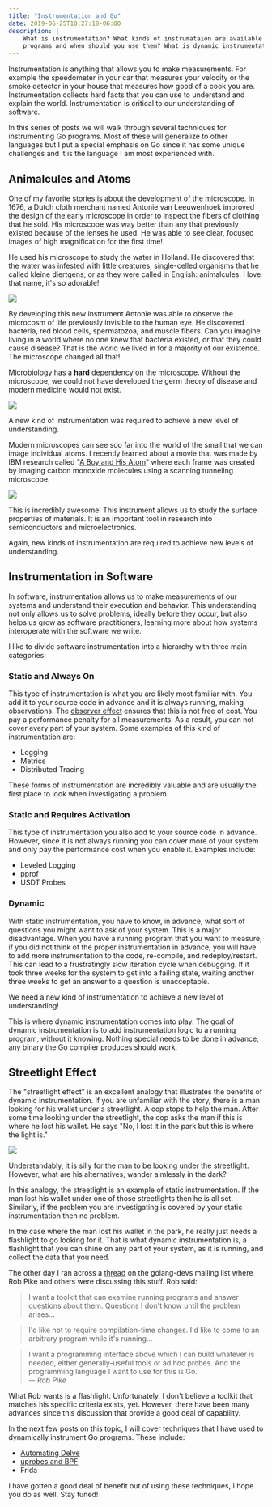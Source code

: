 ```yaml
---
title: "Instrumentation and Go"
date: 2019-06-25T10:27:18-06:00
description: |
    What is instrumentation? What kinds of instrumataion are available for Go
    programs and when should you use them? What is dynamic instrumentation?
---
```


Instrumentation is anything that allows you to make measurements. For example
the speedometer in your car that measures your velocity or the smoke detector
in your house that measures how good of a cook you are. Instrumentation
collects hard facts that you can use to understand and explain the world.
Instrumentation is critical to our understanding of software.

In this series of posts we will walk through several techniques for
instrumenting Go programs. Most of these will generalize to other languages
but I put a special emphasis on Go since it has some unique challenges and it
is the language I am most experienced with.

## Animalcules and Atoms

One of my favorite stories is about the development of the microscope. In
1676, a Dutch cloth merchant named Antonie van Leeuwenhoek improved the design
of the early microscope in order to inspect the fibers of clothing that he
sold. His microscope was way better than any that previously existed because
of the lenses he used. He was able to see clear, focused images of high
magnification for the first time!

He used his microscope to study the water in Holland. He discovered that the
water was infested with little creatures, single-celled organisms that he called
kleine diertgens, or as they were called in English: animalcules. I love that
name, it's so adorable!

<img src="/images/animalcules.png" data-animated-src="/images/animalcules.gif" class="hover-gif" />

By developing this new instrument Antonie was able to observe the microcosm
of life previously invisible to the human eye. He discovered bacteria, red
blood cells, spermatozoa, and muscle fibers. Can you imagine living in a world
where no one knew that bacteria existed, or that they could cause disease? That
is the world we lived in for a majority of our existence. The microscope
changed all that!

Microbiology has a **hard** dependency on the microscope. Without the
microscope, we could not have developed the germ theory of disease and modern
medicine would not exist.

![][dependency-graph]

A new kind of instrumentation was required to achieve a new level of
understanding.

Modern microscopes can see soo far into the world of the small that we can
image individual atoms. I recently learned about a movie that was made by IBM
research called "[A Boy and His Atom][a-boy-and-his-atom]" where each frame was
created by imaging carbon monoxide molecules using a scanning tunneling
microscope.

<img src="/images/a-boy-and-his-atom.png" data-animated-src="/images/a-boy-and-his-atom.gif" class="hover-gif" />

This is incredibly awesome! This instrument allows us to study the surface
properties of materials. It is an important tool in research into
semiconductors and microelectronics.

Again, new kinds of instrumentation are required to achieve new levels of
understanding.

## Instrumentation in Software

In software, instrumentation allows us to make measurements of our systems and
understand their execution and behavior. This understanding not only allows
us to solve problems, ideally before they occur, but also helps us grow as
software practitioners, learning more about how systems interoperate with the
software we write.

I like to divide software instrumentation into a hierarchy with three main
categories:

### Static and Always On

This type of instrumentation is what you are likely most familiar with. You add
it to your source code in advance and it is always running, making
observations. The [observer effect][observer-effect] ensures that this is not
free of cost. You pay a performance penalty for all measurements. As a
result, you can not cover every part of your system. Some examples of this kind
of instrumentation are:

- Logging
- Metrics
- Distributed Tracing

These forms of instrumentation are incredibly valuable and are usually the
first place to look when investigating a problem.

### Static and Requires Activation

This type of instrumentation you also add to your source code in advance.
However, since it is not always running you can cover more of your system and
only pay the performance cost when you enable it. Examples include:

- Leveled Logging
- pprof
- USDT Probes

### Dynamic

With static instrumentation, you have to know, in advance, what sort of
questions you might want to ask of your system. This is a major disadvantage.
When you have a running program that you want to measure, if you did
not think of the proper instrumentation in advance, you will have to add more
instrumentation to the code, re-compile, and redeploy/restart. This can lead to
a frustratingly slow iteration cycle when debugging. If it took three weeks
for the system to get into a failing state, waiting another three weeks to get
an answer to a question is unacceptable.

We need a new kind of instrumentation to achieve a new level of understanding!

This is where dynamic instrumentation comes into play. The goal of dynamic
instrumentation is to add instrumentation logic to a running program, without
it knowing. Nothing special needs to be done in advance, any binary the Go
compiler produces should work.

## Streetlight Effect

The "streetlight effect" is an excellent analogy that illustrates the benefits
of dynamic instrumentation. If you are unfamiliar with the story, there is a
man looking for his wallet under a streetlight. A cop stops to help the man.
After some time looking under the streetlight, the cop asks the man if this is
where he lost his wallet. He says "No, I lost it in the park but this is where
the light is."

![][streetlight-effect]

Understandably, it is silly for the man to be looking under the streetlight.
However, what are his alternatives, wander aimlessly in the dark?

In this analogy, the streetlight is an example of static instrumentation. If the
man lost his wallet under one of those streetlights then he is all set.
Similarly, if the problem you are investigating is covered by your static
instrumentation then no problem.

In the case where the man lost his wallet in the park, he really just needs a
flashlight to go looking for it. That is what dynamic instrumentation is, a
flashlight that you can shine on any part of your system, as it is running, and
collect the data that you need.

The other day I ran across a [thread][thread] on the golang-devs mailing
list where Rob Pike and others were discussing this stuff. Rob said:

> I want a toolkit that can examine running programs and answer questions about
> them. Questions I don't know until the problem arises...

> I'd like not to require compilation-time changes. I'd like to come to an
> arbitrary program while it's running...

> I want a programming interface above which I can build whatever is needed,
> either generally-useful tools or ad hoc probes. And the programming language
> I want to use for this is Go.  
> -- <cite>Rob Pike</cite>

What Rob wants is a flashlight. Unfortunately, I don't believe a toolkit that
matches his specific criteria exists, yet. However, there have been many
advances since this discussion that provide a good deal of capability.

In the next few posts on this topic, I will cover techniques that I have used to
dynamically instrument Go programs. These include:

- [Automating Delve][automating-delve]
- [uprobes and BPF][uprobes-and-bpf]
- Frida

I have gotten a good deal of benefit out of using these techniques, I hope you
do as well. Stay tuned!

[a-boy-and-his-atom]: https://www.youtube.com/watch?v=oSCX78-8-q0
[observer-effect]: https://en.wikipedia.org/wiki/Observer_effect_(information_technology)
[thread]: https://groups.google.com/d/msg/golang-dev/m0Q60EEydX0/pRBY6BrShqcJ

[dependency-graph]: /images/dependency-graph.png
[streetlight-effect]: /images/streetlight.png
[automating-delve]: /posts/automating-delve/
[uprobes-and-bpf]: /posts/uprobes-and-bpf/
